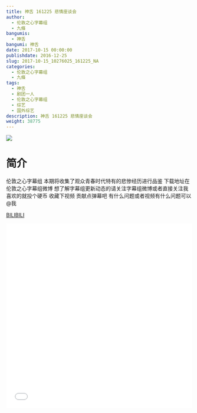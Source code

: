 ```yaml
---
title: 神舌 161225 悲情座谈会
author: 
  - 伦敦之心字幕组
  - 九條
bangumis: 
  - 神舌
bangumi: 神舌
date: 2017-10-15 00:00:00
publishdate: 2016-12-25
slug: 2017-10-15_10276025_161225_NA
categories: 
  - 伦敦之心字幕组
  - 九條
tags: 
  - 神舌
  - 剧团一人
  - 伦敦之心字幕组
  - 综艺
  - 国外综艺
description: 神舌 161225 悲情座谈会
weight: 38775
---
```


![](https://i.imgur.com/1AIhGGS.jpg)

# 简介  
伦敦之心字幕组
本期将收集了观众青春时代特有的悲惨经历进行品鉴 下载地址在伦敦之心字幕组微博 想了解字幕组更新动态的请关注字幕组微博或者直接关注我 喜欢的就投个硬币 收藏下视频 贡献点弹幕吧
有什么问题或者视频有什么问题可以@我

  [BILIBILI](https://www.bilibili.com/video/av10276025/)


  <iframe src="//www.bilibili.com/html/html5player.html?cid=NA&aid=10276025" width="100%" height="500" frameborder="0" allowfullscreen="allowfullscreen"></iframe>

